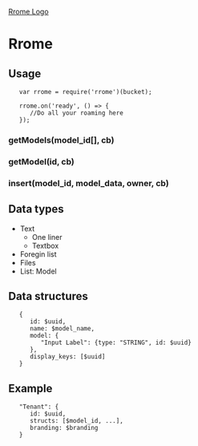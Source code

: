 [Rrome Logo](/logo.png)
# Rrome


## Usage

```
   var rrome = require('rrome')(bucket);

   rrome.on('ready', () => {
      //Do all your roaming here 
   });
```

### getModels(model_id[], cb)

### getModel(id, cb)

### insert(model_id, model_data, owner, cb)


## Data types

- Text
   -  One liner
   -  Textbox
- Foregin list
- Files
- List: Model

## Data structures

```
   {
      id: $uuid,
      name: $model_name,
      model: {
         "Input Label": {type: "STRING", id: $uuid}
      },
      display_keys: [$uuid]
   }
```

## Example

```
   "Tenant": {
      id: $uuid,
      structs: [$model_id, ...],
      branding: $branding
   }

```
